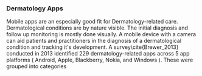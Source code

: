 ### Dermatology Apps

Mobile apps are an especially good fit for Dermatology-related care. Dermatological conditions are by nature visible. The initial diagnosis and follow up monitoring is mostly done visually. A mobile device with a camera can aid patients and practitioners in the diagnosis of a dermatological condition and tracking it's development. A survey\cite{Brewer_2013} conducted in 2013 identified 229 dermatology-related apps across 5 app platforms ( Android, Apple, Blackberry, Nokia, and Windows ). These were grouped into categories   